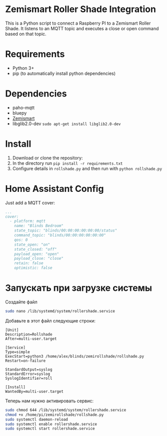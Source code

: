 # Zemismart Roller Shade Integration
This is a Python script to connect a Raspberry PI to a Zemismart Roller Shade. It listens to an MQTT topic and executes a close or open command based on that topic.

# Requirements

- Python 3+
- pip (to automatically install python dependencies)

# Dependencies
- paho-mqtt
- bluepy
- [Zemismart](https://github.com/GylleTanken/python-zemismart-roller-shade)
- libglib2.0-dev ```sudo apt-get install libglib2.0-dev```

# Install

1. Download or clone the repository:
2. In the directory run ```pip install -r requirements.txt```
3. Configure details in ```rollshade.py``` and then run with ```python rollshade.py```

# Home Assistant Config

Just add a MQTT cover:

```yaml
...
cover:
  - platform: mqtt
    name: "Blinds Bedroom"
    state_topic: "blinds/00:00:00:00:00:00/status"
    command_topic: "blinds/00:00:00:00:00:00"
    qos: 0
    state_open: "on"
    state_closed: "off"
    payload_open: "open"
    payload_close: "close"
    retain: false
    optimistic: false
```

# Запускать при загрузке системы

Создайте файл
```sh
sudo nano /lib/systemd/system/rollershade.service
```


Добавьте в этот файл следующие строки: 
```service
[Unit] 
Description=Rollshade 
After=multi-user.target
 
[Service] 
Type=simple 
ExecStart=python3 /home/alex/blinds/zemirollshade/rollshade.py 
Restart=on-failure

StandardOutput=syslog
StandardError=syslog
SyslogIdentifier=roll
 
[Install]
WantedBy=multi-user.target
```
Теперь нам нужно активировать сервис:

```sh
sudo chmod 644 /lib/systemd/system/rollershade.service
chmod +x /home/pi/zemirollshade/rollshade.py
sudo systemctl daemon-reload
sudo systemctl enable rollershade.service
sudo systemctl start rollershade.service
```
